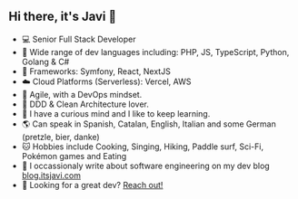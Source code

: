 <!--```js
const devLog = {
  title: "It's Super Effective!",
  url: 'https://blog.itsjavi.com',
  author: 'Javier Aguilar',
  about: 'Softwate and Game Development, Technology',
  awesomeness: "🦄✨"
}

```
-->

## Hi there, it's Javi 👋

- 💻 Senior Full Stack Developer
- 🌈 Wide range of dev languages including: PHP, JS, TypeScript, Python, Golang & C#
- 🧩 Frameworks: Symfony, React, NextJS
- ☁️ Cloud Platforms (Serverless): Vercel, AWS
- 🔁 Agile, with a DevOps mindset.
- 🧱 DDD & Clean Architecture lover.
- 🔬 I have a curious mind and I like to keep learning.
- 🌎 Can speak in Spanish, Catalan, English, Italian and some German (pretzle, bier, danke)
- 🐱 Hobbies include Cooking, Singing, Hiking, Paddle surf, Sci-Fi, Pokémon games and Eating
- 📝 I occassionaly write about software engineering on my dev blog [blog.itsjavi.com](https://blog.itsjavi.com)
- 🚀 Looking for a great dev? [Reach out!](https://itsjavi.com) 


<!-- ## Stats
<p><img src="https://github-readme-streak-stats.herokuapp.com/?user=itsjavi&theme=radical" alt="github-readme-streak-stats" /></p> -->
<!-- <p><img src="https://github-readme-stats.vercel.app/api?username=itsjavi&show_icons=true&theme=radical" alt="github-readme-stats" /></p> -->
